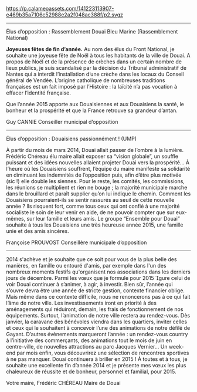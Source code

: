 https://p.calameoassets.com/141223113907-e469b35a7106c52988e2a2f048ac388f/p2.svgz

---

Élus d’opposition : Rassemblement Douai Bleu Marine (Rassemblement National)

**Joyeuses fêtes de fin d’année.**
Au nom des élus du Front National, je souhaite une joyeuse fête de Noël à tous les habitants de la ville de Douai. A propos de Noël et de la présence de crèches dans un certain nombre de lieux publics, je suis scandalisé par la décision du Tribunal administratif de Nantes qui a interdit l’installation d’une crèche dans les locaux du Conseil général de Vendée. L’origine catholique de nombreuses traditions françaises est un fait imposé par l’Histoire : la laïcité n’a pas vocation à effacer l’identité française.

Que l’année 2015 apporte aux Douaisiennes et aux Douaisiens la santé, le bonheur et la prospérité et que la France retrouve sa grandeur d’antan.

Guy CANNIE
Conseiller municipal d’opposition

---

Élus d’opposition : Douaisiens passionnément ! (UMP)

À partir du mois de mars 2014, Douai allait passer de l’ombre à la lumière. Frédéric Chéreau élu maire allait exposer sa “vision globale”, un souffle puissant et des idées nouvelles allaient projeter Douai vers la prospérité… À l’heure où les Douaisiens souffrent, l’équipe du maire manifeste sa solidarité en diminuant les indemnités de l’opposition puis, afin d’être plus motivée (sic !) elle double les siennes. Pour le reste, les comités, les commissions, les réunions se multiplient et rien ne bouge ; la majorité municipale marche dans le  brouillard et paraît supplier qu’on lui indique le chemin. Comment les Douaisiens pourraient-ils se sentir rassurés au seuil de cette nouvelle année ? Ils risquent fort, comme tous ceux qui ont confié à une majorité socialiste le soin de leur venir en aide, de ne pouvoir compter que sur eux-mêmes, sur leur famille et leurs amis. Le groupe “Ensemble pour Douai” souhaite à tous les Douaisiens une très heureuse année 2015, une famille unie et des amis sincères.

Françoise PROUVOST
Conseillère municipale d’opposition

---

2014 s'achève et je souhaite que ce soit pour vous de la plus belle des manières, en famille ou entouré d'amis, par exemple dans l'un des nombreux moments festifs qu'organisent nos associations dans les derniers jours de décembre. Parmi les vœux que je formule pour 2015 gure celui de voir Douai continuer à s’animer, à agir, à investir. Bien sûr, l’année qui s’ouvre devra être une année de stricte gestion, contexte financier oblige. Mais même dans ce contexte difficile, nous ne renoncerons pas à ce qui fait l’âme de notre ville. Les investissements iront en priorité à des aménagements qui réduiront, demain, les frais de fonctionnement de nos équipements.
Surtout, l’animation de notre ville restera au rendez-vous. Dès janvier, la caravane des bénévoles viendra dans les quartiers, inviter celles et ceux qui le souhaitent à concevoir l’une des animations de notre défilé de Gayant. D’autres évènements marqueront l’année : un rendez-vous country à l’initiative des commerçants, des animations tout le mois de juin en centre-ville, de nouvelles attractions au parc Jacques Vernier... Un week-end par mois enfin, vous découvrirez une sélection de rencontres sportives à ne pas manquer. Douai continuera à briller en 2015 !
À toutes et à tous, je souhaite une excellente fin d’année 2014 et je présente mes vœux les plus chaleureux de réussite et de bonheur, personnel et familial, pour 2015.

Votre maire,
Frédéric CHÉREAU
Maire de Douai
